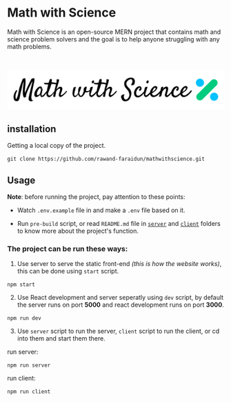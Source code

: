 # Math with Science
Math with Science is an open-source MERN project that contains math and science problem solvers and the goal is to help anyone struggling with any math problems.	

<br />

![Math with Science brand logo](https://raw.githubusercontent.com/rawand-faraidun/mathwithscience/main/client/public/images/Logo-long.jpg)

## installation

Getting a local copy of the project.
```git
git clone https://github.com/rawand-faraidun/mathwithscience.git
```

## Usage

**Note**: before running the project, pay attention to these points:

* Watch `.env.example` file in and make a `.env` file based on it.

* Run `pre-build` script, or read `README.md` file in [`server`](https://github.com/rawand-faraidun/mathwithscience/tree/main/server#readme) and [`client`](https://github.com/rawand-faraidun/mathwithscience/tree/main/client#readme) folders to know more about the project's function.

### The project can be run these ways:

1. Use server to serve the static front-end *(this is how the website works)*, this can be done using `start` script.
```npm
npm start
```

2. Use React development and server seperatly using `dev` script, by default the server runs on port **5000** and react development runs on port **3000**.
```npm
npm run dev
```

3. Use `server` script to run the server, `client` script to run the client, or cd into them and start them there.

run server:
```npm
npm run server
```

run client:
```npm
npm run client
```
